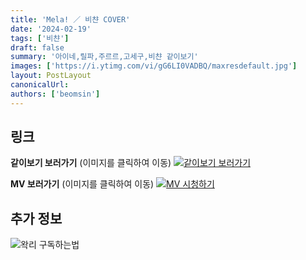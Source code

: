 ```yaml
---
title: 'Mela! ／ 비챤 COVER'
date: '2024-02-19'
tags: ['비챤']
draft: false
summary: '아이네,릴파,주르르,고세구,비챤 같이보기'
images: ['https://i.ytimg.com/vi/gG6LI0VADBQ/maxresdefault.jpg']
layout: PostLayout
canonicalUrl:
authors: ['beomsin']
---
```


## 링크

**같이보기 보러가기** (이미지를 클릭하여 이동)
[![같이보기 보러가기](https://cdn.discordapp.com/attachments/1136601898116464710/1137050327938506852/logo.png)](https://cafe.naver.com/steamindiegame/15095949)

**MV 보러가기** (이미지를 클릭하여 이동)
[![MV 시청하기](https://i.ytimg.com/vi/gG6LI0VADBQ/maxresdefault.jpg)](https://www.youtube.com/watch?v=gG6LI0VADBQ)

## 추가 정보

![왁리 구독하는법](https://cdn.discordapp.com/attachments/1136601898116464710/1137049857136267374/--2cut.gif)